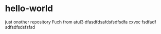 # hello-world
just onother repository
Fuch from atul3
dfasdfdsafdsfsdfsdfa
cxvxc
fsdfadf
sdfsdfsdsfsfsd
